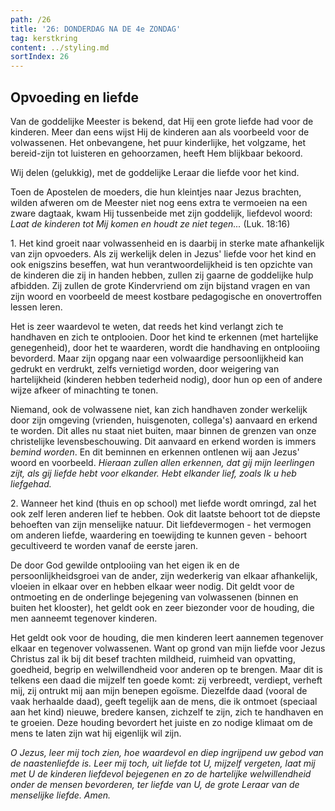 ```yaml
---
path: /26
title: '26: DONDERDAG NA DE 4e ZONDAG'
tag: kerstkring
content: ../styling.md
sortIndex: 26
---
```


## Opvoeding en liefde

Van de goddelijke Meester is bekend, dat Hij een grote liefde had voor de kinderen. Meer dan eens wijst Hij de kinderen aan als voorbeeld voor de volwassenen. Het onbevangene, het puur kinderlijke, het volgzame, het bereid-zijn tot luisteren en gehoorzamen, heeft Hem blijkbaar bekoord.

Wij delen (gelukkig), met de goddelijke Leraar die liefde voor het kind.

Toen de Apostelen de moeders, die hun kleintjes naar Jezus brachten, wilden afweren om de Meester niet nog eens extra te vermoeien na een zware dagtaak, kwam Hij tussenbeide met zijn goddelijk, liefdevol woord: _Laat de kinderen tot Mij komen en houdt ze niet tegen..._ (Luk. 18:16)

1\. Het kind groeit naar volwassenheid en is daarbij in sterke mate afhankelijk van zijn opvoeders. Als zij werkelijk delen in Jezus' liefde voor het kind en ook enigszins beseffen, wat hun verantwoordelijkheid is ten opzichte van de kinderen die zij in handen hebben, zullen zij gaarne de goddelijke hulp afbidden. Zij zullen de grote Kindervriend om zijn bijstand vragen en van zijn woord en voorbeeld de meest kostbare pedagogische en onovertroffen lessen leren.

Het is zeer waardevol te weten, dat reeds het kind verlangt zich te handhaven en zich te ontplooien. Door het kind te erkennen (met hartelijke genegenheid), door het te waarderen, wordt die handhaving en ontplooiing bevorderd. Maar zijn opgang naar een volwaardige persoonlijkheid kan gedrukt en verdrukt, zelfs vernietigd worden, door weigering van hartelijkheid (kinderen hebben tederheid nodig), door hun op een of andere wijze afkeer of minachting te tonen.

Niemand, ook de volwassene niet, kan zich handhaven zonder werkelijk door zijn omgeving (vrienden, huisgenoten, collega's) aanvaard en erkend te worden. Dit alles nu staat niet buiten, maar binnen de grenzen van onze christelijke levensbeschouwing. Dit aanvaard en erkend worden is immers _bemind worden_. En dit beminnen en erkennen ontlenen wij aan Jezus' woord en voorbeeld. _Hieraan zullen allen erkennen, dat gij mijn leerlingen zijt, als gij liefde hebt voor elkander._ _Hebt elkander lief, zoals Ik u heb liefgehad._

2\. Wanneer het kind (thuis en op school) met liefde wordt omringd, zal het ook zelf leren anderen lief te hebben. Ook dit laatste behoort tot de diepste behoeften van zijn menselijke natuur. Dit liefdevermogen - het vermogen om anderen liefde, waardering en toewijding te kunnen geven - behoort gecultiveerd te worden vanaf de eerste jaren.

De door God gewilde ontplooiing van het eigen ik en de persoonlijkheidsgroei van de ander, zijn wederkerig van elkaar afhankelijk, vloeien in elkaar over en hebben elkaar weer nodig. Dit geldt voor de ontmoeting en de onderlinge bejegening van volwassenen (binnen en buiten het klooster), het geldt ook en zeer biezonder voor de houding, die men aanneemt tegenover kinderen.

Het geldt ook voor de houding, die men kinderen leert aannemen tegenover elkaar en tegenover volwassenen. Want op grond van mijn liefde voor Jezus Christus zal ik bij dit besef trachten mildheid, ruimheid van opvatting, goedheid, begrip en welwillendheid voor anderen op te brengen. Maar dit is telkens een daad die mijzelf ten goede komt: zij verbreedt, verdiept, verheft mij, zij ontrukt mij aan mijn benepen egoïsme. Diezelfde daad (vooral de vaak herhaalde daad), geeft tegelijk aan de mens, die ik ontmoet (speciaal aan het kind) nieuwe, bredere kansen, zichzelf te zijn, zich te handhaven en te groeien. Deze houding bevordert het juiste en zo nodige klimaat om de mens te laten zijn wat hij eigenlijk wil zijn.

_O Jezus, leer mij toch zien, hoe waardevol en diep ingrijpend uw gebod van de naastenliefde is. Leer mij toch, uit liefde tot U, mijzelf vergeten, laat mij met U de kinderen liefdevol bejegenen en zo de hartelijke welwillendheid onder de mensen bevorderen, ter liefde van U, de grote Leraar van de menselijke liefde. Amen._
